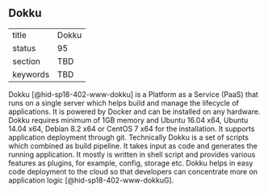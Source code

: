 ## Dokku


|          |       |
| -------- | ----- |
| title    | Dokku |
| status   | 95    |
| section  | TBD   |
| keywords | TBD   |




Dokku [@hid-sp18-402-www-dokku] is a Platform as a Service (PaaS) that
runs on a single server which helps build and manage the lifecycle of
applications. It is powered by Docker and can be installed on any
hardware. Dokku requires minimum of 1GB memory and Ubuntu 16.04 x64,
Ubuntu 14.04 x64, Debian 8.2 x64 or CentOS 7 x64 for the installation.
It supports application deployment through git. Technically Dokku is a
set of scripts which combined as build pipeline. It takes input as code
and generates the running application. It mostly is written in shell
script and provides various features as plugins, for example, config,
storage etc. Dokku helps in easy code deployment to the cloud so that
developers can concentrate more on application
logic [@hid-sp18-402-www-dokkuG].
